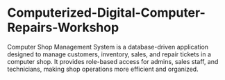 # Computerized-Digital-Computer-Repairs-Workshop
Computer Shop Management System is a database-driven application designed to manage customers, inventory, sales, and repair tickets in a computer shop. It provides role-based access for admins, sales staff, and technicians, making shop operations more efficient and organized.

